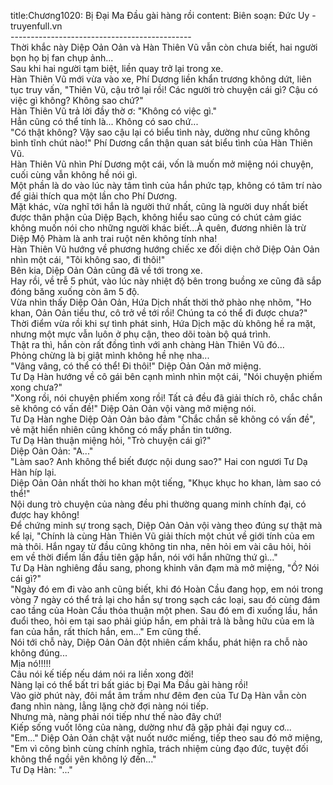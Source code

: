 title:Chương1020: Bị Đại Ma Đầu gài hàng rồi
content:
Biên soạn: Đức Uy - truyenfull.vn<br>---------------------------------------------<br>Thời khắc này Diệp Oản Oản và Hàn Thiên Vũ vẫn còn chưa biết, hai người bọn họ bị fan chụp ảnh...<br>Sau khi hai người tạm biệt, liền quay trở lại trong xe.<br>Hàn Thiên Vũ mới vừa vào xe, Phí Dương liền khẩn trương không dứt, liên tục truy vấn, "Thiên Vũ, cậu trở lại rồi! Các người trò chuyện cái gì? Cậu có việc gì không? Không sao chứ?"<br>Hàn Thiên Vũ trả lời đầy thờ ơ: "Không có việc gì."<br>Hẳn cũng có thể tính là... Không có sao chứ...<br>"Có thật không? Vậy sao cậu lại có biểu tình này, dường như cũng không bình tĩnh chút nào!" Phí Dương cẩn thận quan sát biểu tình của Hàn Thiên Vũ.<br>Hàn Thiên Vũ nhìn Phí Dương một cái, vốn là muốn mở miệng nói chuyện, cuối cùng vẫn không hề nói gì.<br>Một phần là do vào lúc này tâm tình của hắn phức tạp, không có tâm trí nào để giải thích qua một lần cho Phí Dương.<br>Mặt khác, vừa nghĩ tới hắn là người thứ nhất, cũng là người duy nhất biết được thân phận của Diệp Bạch, không hiểu sao cũng có chút cảm giác không muốn nói cho những người khác biết...À quên, đương nhiên là trừ Diệp Mộ Phàm là anh trai ruột nên không tính nha!<br>Hàn Thiên Vũ hướng về phương hướng chiếc xe đối diện chở Diệp Oản Oản nhìn một cái, "Tôi không sao, đi thôi!"<br>Bên kia, Diệp Oản Oản cũng đã về tới trong xe.<br>Hay rồi, về trễ 5 phút, vào lúc này nhiệt độ bên trong buồng xe cũng đã sắp đóng băng xuống còn âm 5 độ.<br>Vừa nhìn thấy Diệp Oản Oản, Hứa Dịch nhất thời thở phào nhẹ nhõm, "Ho khan, Oản Oản tiểu thư, cô trở về tới rồi! Chúng ta có thể đi được chưa?"<br>Thời điểm vừa rồi khi sự tình phát sinh, Hứa Dịch mặc dù không hề ra mặt, nhưng một mực vẫn luôn ở phụ cận, theo dõi toàn bộ quá trình.<br>Thật ra thì, hắn còn rất đồng tình với anh chàng Hàn Thiên Vũ đó...<br>Phỏng chừng là bị giật mình không hề nhẹ nha...<br>"Vâng vâng, có thể có thể! Đi thôi!" Diệp Oản Oản mở miệng.<br>Tư Dạ Hàn hướng về cô gái bên cạnh mình nhìn một cái, "Nói chuyện phiếm xong chưa?"<br>"Xong rồi, nói chuyện phiếm xong rồi! Tất cả đều đã giải thích rõ, chắc chắn sẽ không có vấn đề!" Diệp Oản Oản vội vàng mở miệng nói.<br>Tư Dạ Hàn nghe Diệp Oản Oản bảo đảm "Chắc chắn sẽ không có vấn đề", vẻ mặt hiển nhiên cũng không có mấy phần tin tưởng.<br>Tư Dạ Hàn thuận miệng hỏi, "Trò chuyện cái gì?"<br>Diệp Oản Oản: "A..."<br>"Làm sao? Anh không thể biết được nội dung sao?" Hai con ngươi Tư Dạ Hàn híp lại.<br>Diệp Oản Oản nhất thời ho khan một tiếng, "Khục khục ho khan, làm sao có thể!"<br>Nội dung trò chuyện của nàng đều phi thường quang minh chính đại, có được hay không!<br>Để chứng minh sự trong sạch, Diệp Oản Oản vội vàng theo đúng sự thật mà kể lại, "Chính là cùng Hàn Thiên Vũ giải thích một chút về giới tính của em mà thôi. Hắn ngay từ đầu cũng không tin nha, nên hỏi em vài câu hỏi, hỏi em về thời điểm lần đầu tiên gặp hắn, nói với hắn những thứ gì..."<br>Tư Dạ Hàn nghiêng đầu sang, phong khinh vân đạm mà mở miệng, "Ồ? Nói cái gì?"<br>"Ngày đó em đi vào anh cũng biết, khi đó Hoàn Cầu đang họp, em nói trong vòng 7 ngày có thể trả lại cho hắn sự trong sạch các loại, sau đó cùng đám cao tầng của Hoàn Cầu thỏa thuận một phen. Sau đó em đi xuống lầu, hắn đuổi theo, hỏi em tại sao phải giúp hắn, em phải trả là bằng hữu của em là fan của hắn, rất thích hắn, em..." Em cũng thế.<br>Nói tới chỗ này, Diệp Oản Oản đột nhiên cấm khẩu, phát hiện ra chỗ nào không đúng...<br>Mịa nó!!!!!<br>Câu nói kế tiếp nếu dám nói ra liền xong đời!<br>Nàng lại có thể bất tri bất giác bị Đại Ma Đầu gài hàng rồi!<br>Vào giờ phút này, đôi mắt âm trầm như đêm đen của Tư Dạ Hàn vẫn còn đang nhìn nàng, lẳng lặng chờ đợi nàng nói tiếp.<br>Nhưng mà, nàng phải nói tiếp như thế nào đây chứ!<br>Kiếp sống vuốt lông của nàng, dường như đã gặp phải đại nguy cơ...<br>"Em..." Diệp Oản Oản chật vật nuốt nước miếng, tiếp theo sau đó mở miệng, "Em vì công bình cùng chính nghĩa, trách nhiệm cùng đạo đức, tuyệt đối không thể ngồi yên không lý đến..."<br>Tư Dạ Hàn: "..."